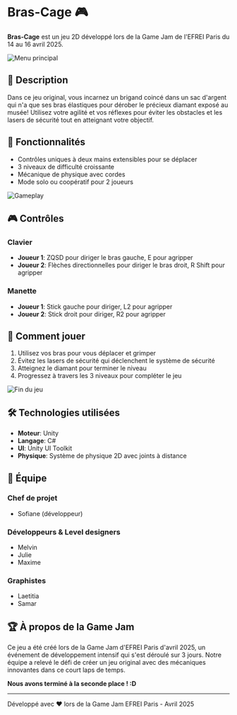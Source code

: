 # Bras-Cage 🎮

**Bras-Cage** est un jeu 2D développé lors de la Game Jam de l'EFREI Paris du 14 au 16 avril 2025.

![Menu principal](https://github.com/user-attachments/assets/ed84513e-b4c3-42a4-a19a-c788449fd98b)


## 📖 Description

Dans ce jeu original, vous incarnez un brigand coincé dans un sac d'argent qui n'a que ses bras élastiques pour dérober le précieux diamant exposé au musée! Utilisez votre agilité et vos réflexes pour éviter les obstacles et les lasers de sécurité tout en atteignant votre objectif.

## 🎯 Fonctionnalités

- Contrôles uniques à deux mains extensibles pour se déplacer
- 3 niveaux de difficulté croissante
- Mécanique de physique avec cordes
- Mode solo ou coopératif pour 2 joueurs

![Gameplay](https://github.com/user-attachments/assets/18ece575-973d-4766-b994-5ccf78eba121)

## 🎮 Contrôles

### Clavier
- **Joueur 1**: ZQSD pour diriger le bras gauche, E pour agripper
- **Joueur 2**: Flèches directionnelles pour diriger le bras droit, R Shift pour agripper

### Manette
- **Joueur 1**: Stick gauche pour diriger, L2 pour agripper
- **Joueur 2**: Stick droit pour diriger, R2 pour agripper

## 🧩 Comment jouer

1. Utilisez vos bras pour vous déplacer et grimper
2. Évitez les lasers de sécurité qui déclenchent le système de sécurité
3. Atteignez le diamant pour terminer le niveau
4. Progressez à travers les 3 niveaux pour compléter le jeu

![Fin du jeu](https://github.com/user-attachments/assets/6809255a-45bf-48f0-9ad2-7ba702e003a0)

## 🛠️ Technologies utilisées

- **Moteur**: Unity
- **Langage**: C#
- **UI**: Unity UI Toolkit
- **Physique**: Système de physique 2D avec joints à distance

## 👥 Équipe

### Chef de projet
- Sofiane (développeur)

### Développeurs & Level designers
- Melvin
- Julie
- Maxime

### Graphistes
- Laetitia
- Samar

## 🏆 À propos de la Game Jam

Ce jeu a été créé lors de la Game Jam d'EFREI Paris d'avril 2025, un événement de développement intensif qui s'est déroulé sur 3 jours. Notre équipe a relevé le défi de créer un jeu original avec des mécaniques innovantes dans ce court laps de temps.

**Nous avons terminé à la seconde place ! :D**

---

Développé avec ❤️ lors de la Game Jam EFREI Paris - Avril 2025
